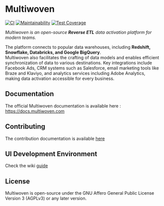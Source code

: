 # Multiwoven

[![CI](https://github.com/Multiwoven/multiwoven-ui/actions/workflows/ci.yml/badge.svg)](https://github.com/Multiwoven/multiwoven-ui/actions/workflows/ci.yml)
[![Maintainability](https://api.codeclimate.com/v1/badges/ac28cea2714ae9868d9e/maintainability)](https://codeclimate.com/repos/658845e86ce9037ff3f7115b/maintainability)
[![Test Coverage](https://api.codeclimate.com/v1/badges/ac28cea2714ae9868d9e/test_coverage)](https://codeclimate.com/repos/658845e86ce9037ff3f7115b/test_coverage)

<i>Multiwoven is an open-source **Reverse ETL** data activation platform for modern teams.</i>

The platform connects to popular data warehouses, including **Redshift, Snowflake, Databricks, and Google BigQuery**.<br /> 
Multiwoven also facilitates the crafting of data models and enables efficient synchronization of data to various destinations. Key integrations include Facebook Ads, CRM systems such as Salesforce, email marketing tools like Braze and Klaviyo, and analytics services including Adobe Analytics, making data activation accessible for every business.

## Documentation

The official Multiwoven documentation is available here : https://docs.multiwoven.com

## Contributing

The contribution documentation is available [here](https://github.com/Multiwoven/multiwoven/blob/main/CONTRIBUTING.md)

## UI Development Environment

Check the wiki [guide](https://github.com/Multiwoven/multiwoven/wiki)

## License

Multiwoven is open-source under the GNU Affero General Public License Version 3 (AGPLv3) or any later version.
